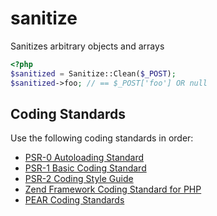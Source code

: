 sanitize
========

Sanitizes arbitrary objects and arrays

```php
<?php
$sanitized = Sanitize::Clean($_POST);
$sanitized->foo; // == $_POST['foo'] OR null
```

Coding Standards
----------------
Use the following coding standards in order:

* [PSR-0 Autoloading Standard](https://github.com/php-fig/fig-standards/blob/master/accepted/PSR-0.md)
* [PSR-1 Basic Coding Standard](https://github.com/php-fig/fig-standards/blob/master/accepted/PSR-1-basic-coding-standard.md)
* [PSR-2 Coding Style Guide](https://github.com/php-fig/fig-standards/blob/master/accepted/PSR-1-basic-coding-standard.md)
* [Zend Framework Coding Standard for PHP](http://framework.zend.com/manual/en/coding-standard.html)
* [PEAR Coding Standards](http://pear.php.net/manual/en/standards.php)